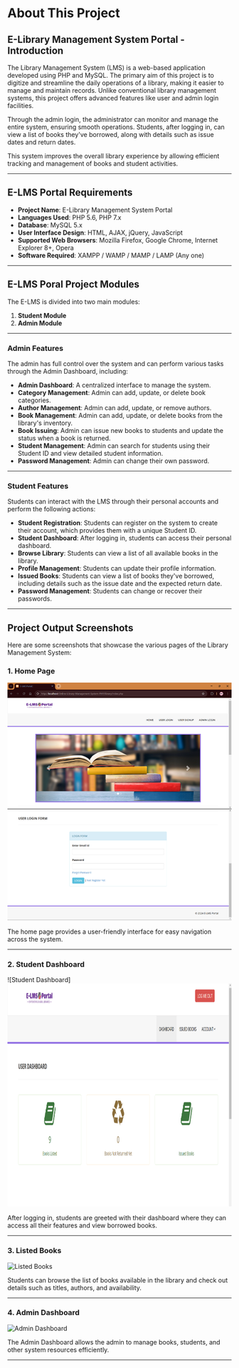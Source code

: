 # About This Project

## **E-Library Management System Portal - Introduction**

The Library Management System (LMS) is a web-based application developed using PHP and MySQL. The primary aim of this project is to digitize and streamline the daily operations of a library, making it easier to manage and maintain records. Unlike conventional library management systems, this project offers advanced features like user and admin login facilities.

Through the admin login, the administrator can monitor and manage the entire system, ensuring smooth operations. Students, after logging in, can view a list of books they've borrowed, along with details such as issue dates and return dates.

This system improves the overall library experience by allowing efficient tracking and management of books and student activities.

---

## **E-LMS Portal Requirements**

- **Project Name**: E-Library Management System Portal
- **Languages Used**: PHP 5.6, PHP 7.x
- **Database**: MySQL 5.x
- **User Interface Design**: HTML, AJAX, jQuery, JavaScript
- **Supported Web Browsers**: Mozilla Firefox, Google Chrome, Internet Explorer 8+, Opera
- **Software Required**: XAMPP / WAMP / MAMP / LAMP (Any one)

---

## **E-LMS Poral Project Modules**

The E-LMS is divided into two main modules:

1. **Student Module**
2. **Admin Module**

---

### **Admin Features**

The admin has full control over the system and can perform various tasks through the Admin Dashboard, including:

- **Admin Dashboard**: A centralized interface to manage the system.
- **Category Management**: Admin can add, update, or delete book categories.
- **Author Management**: Admin can add, update, or remove authors.
- **Book Management**: Admin can add, update, or delete books from the library's inventory.
- **Book Issuing**: Admin can issue new books to students and update the status when a book is returned.
- **Student Management**: Admin can search for students using their Student ID and view detailed student information.
- **Password Management**: Admin can change their own password.

---

### **Student Features**

Students can interact with the LMS through their personal accounts and perform the following actions:

- **Student Registration**: Students can register on the system to create their account, which provides them with a unique Student ID.
- **Student Dashboard**: After logging in, students can access their personal dashboard.
- **Browse Library**: Students can view a list of all available books in the library.
- **Profile Management**: Students can update their profile information.
- **Issued Books**: Students can view a list of books they've borrowed, including details such as the issue date and the expected return date.
- **Password Management**: Students can change or recover their passwords.

---

## **Project Output Screenshots**

Here are some screenshots that showcase the various pages of the Library Management System:

### **1. Home Page**

![LMS Home Page](LMS_BMS_Images/SS1.png)

The home page provides a user-friendly interface for easy navigation across the system.

---

### **2. Student Dashboard**

![Student Dashboard]
<img height="500" width="600" alt="process" src="LMS_BMS_Images/SS2.png">

After logging in, students are greeted with their dashboard where they can access all their features and view borrowed books.

---

### **3. Listed Books**

![Listed Books](images/lms-listed-books.png)

Students can browse the list of books available in the library and check out details such as titles, authors, and availability.

---

### **4. Admin Dashboard**

![Admin Dashboard](images/lms-admin-dashboard.png)

The Admin Dashboard allows the admin to manage books, students, and other system resources efficiently.

---

